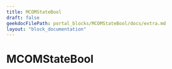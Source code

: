 ```yaml
---
title: MCOMStateBool
draft: false
geekdocFilePath: portal_blocks/MCOMStateBool/docs/extra.md
layout: "block_documentation"
---
```

# MCOMStateBool